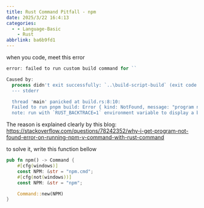 ```yaml
---
title: Rust Command Pitfall - npm
date: 2025/3/22 16:4:13
categories:
  - - Language-Basic
    - Rust
abbrlink: ba6b9fd1
---
```


when you code, meet this error

```powershell
error: failed to run custom build command for ``                 

Caused by:
  process didn't exit successfully: `..\build-script-build` (exit code: 101)
  --- stderr

  thread 'main' panicked at build.rs:8:10:
  Failed to run pnpm build: Error { kind: NotFound, message: "program not found" }      
  note: run with `RUST_BACKTRACE=1` environment variable to display a backtrace
```

The reason is explained clearly by this blog: https://stackoverflow.com/questions/78242352/why-i-get-program-not-found-error-on-running-npm-v-command-with-rust-command  

to solve it, write this function bellow

```rust
pub fn npm() -> Command {
    #[cfg(windows)]
    const NPM: &str = "npm.cmd";
    #[cfg(not(windows))]
    const NPM: &str = "npm";

    Command::new(NPM)
}
```